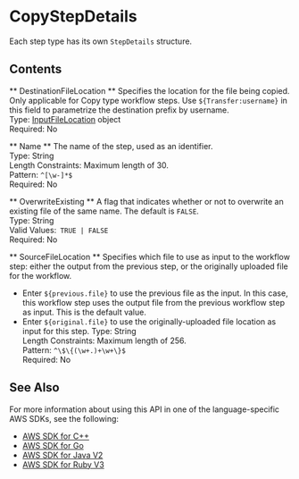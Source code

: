 # CopyStepDetails<a name="API_CopyStepDetails"></a>

Each step type has its own `StepDetails` structure\.

## Contents<a name="API_CopyStepDetails_Contents"></a>

 ** DestinationFileLocation **   <a name="TransferFamily-Type-CopyStepDetails-DestinationFileLocation"></a>
Specifies the location for the file being copied\. Only applicable for Copy type workflow steps\. Use `${Transfer:username}` in this field to parametrize the destination prefix by username\.  
Type: [InputFileLocation](API_InputFileLocation.md) object  
Required: No

 ** Name **   <a name="TransferFamily-Type-CopyStepDetails-Name"></a>
The name of the step, used as an identifier\.  
Type: String  
Length Constraints: Maximum length of 30\.  
Pattern: `^[\w-]*$`   
Required: No

 ** OverwriteExisting **   <a name="TransferFamily-Type-CopyStepDetails-OverwriteExisting"></a>
A flag that indicates whether or not to overwrite an existing file of the same name\. The default is `FALSE`\.  
Type: String  
Valid Values:` TRUE | FALSE`   
Required: No

 ** SourceFileLocation **   <a name="TransferFamily-Type-CopyStepDetails-SourceFileLocation"></a>
Specifies which file to use as input to the workflow step: either the output from the previous step, or the originally uploaded file for the workflow\.  
+ Enter `${previous.file}` to use the previous file as the input\. In this case, this workflow step uses the output file from the previous workflow step as input\. This is the default value\.
+ Enter `${original.file}` to use the originally\-uploaded file location as input for this step\.
Type: String  
Length Constraints: Maximum length of 256\.  
Pattern: `^\$\{(\w+.)+\w+\}$`   
Required: No

## See Also<a name="API_CopyStepDetails_SeeAlso"></a>

For more information about using this API in one of the language\-specific AWS SDKs, see the following:
+  [AWS SDK for C\+\+](https://docs.aws.amazon.com/goto/SdkForCpp/transfer-2018-11-05/CopyStepDetails) 
+  [AWS SDK for Go](https://docs.aws.amazon.com/goto/SdkForGoV1/transfer-2018-11-05/CopyStepDetails) 
+  [AWS SDK for Java V2](https://docs.aws.amazon.com/goto/SdkForJavaV2/transfer-2018-11-05/CopyStepDetails) 
+  [AWS SDK for Ruby V3](https://docs.aws.amazon.com/goto/SdkForRubyV3/transfer-2018-11-05/CopyStepDetails) 